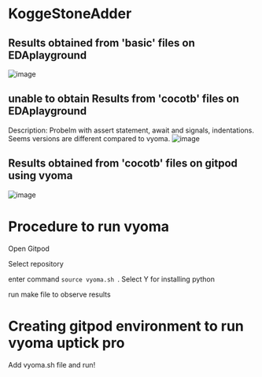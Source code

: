 # KoggeStoneAdder
## Results obtained from 'basic' files on EDAplayground
![image](https://user-images.githubusercontent.com/16399079/187176209-181bb25d-6afe-4399-9292-d5525d284815.png)

## unable to obtain Results from 'cocotb' files on EDAplayground 
Description: Probelm with assert statement, await and signals, indentations. Seems versions are different compared to vyoma.
![image](https://user-images.githubusercontent.com/16399079/187375511-d50f57fa-bf0b-4ff8-a90f-b337c8486551.png)

## Results obtained from 'cocotb' files on gitpod using vyoma
![image](https://user-images.githubusercontent.com/16399079/187376191-099bde0c-c951-450e-a7e7-27ff7948a734.png)


# Procedure to run vyoma

Open Gitpod

Select repository

enter command ```source vyoma.sh ```. Select Y for installing python

run make file to observe results

# Creating gitpod environment to run vyoma uptick pro
Add vyoma.sh file and run!
